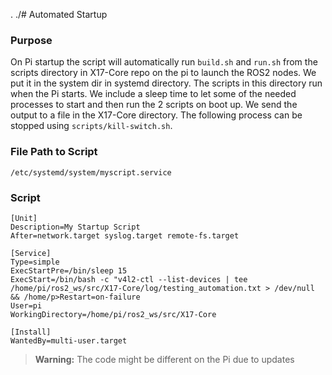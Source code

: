 . ./# Automated Startup 

### Purpose
On Pi startup the script will automatically run `build.sh` and `run.sh` from the scripts directory in X17-Core repo on the pi to launch the ROS2 nodes. We put it in the system dir in systemd directory. The scripts in this directory run when the Pi starts. We include a sleep time to let some of the needed processes to start and then run the 2 scripts on boot up. We send the output to a file in the X17-Core directory. The following process can be stopped using `scripts/kill-switch.sh`. 

### File Path to Script
`/etc/systemd/system/myscript.service`

### Script

```
[Unit]
Description=My Startup Script
After=network.target syslog.target remote-fs.target

[Service]
Type=simple
ExecStartPre=/bin/sleep 15
ExecStart=/bin/bash -c "v4l2-ctl --list-devices | tee /home/pi/ros2_ws/src/X17-Core/log/testing_automation.txt > /dev/null && /home/p>Restart=on-failure
User=pi
WorkingDirectory=/home/pi/ros2_ws/src/X17-Core

[Install]
WantedBy=multi-user.target
```

> **Warning:** The code might be different on the Pi due to updates